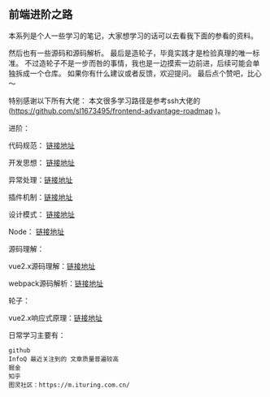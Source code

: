 ## 前端进阶之路
本系列是个人一些学习的笔记，大家想学习的话可以去看我下面的参看的资料。

然后也有一些源码和源码解析。
最后是造轮子，毕竟实践才是检验真理的唯一标准。
不过造轮子不是一步而咎的事情，我也是一边摸索一边前进，后续可能会单独拆成一个仓库。
如果你有什么建议或者反馈，欢迎提问。
最后点个赞吧，比心～

特别感谢以下所有大佬：
本文很多学习路径是参考ssh大佬的(https://github.com/sl1673495/frontend-advantage-roadmap
)。

进阶：

代码规范： [链接地址](./升阶/代码规范.md)  

开发思想： [链接地址](./升阶/开发思想.md)

异常处理：[链接地址](./升阶/异常处理.md)

插件机制：[链接地址](./升阶/插件机制.md)

设计模式： [链接地址](./升阶/设计模式.md)

Node： [链接地址](./node/node.md)  

源码理解：

vue2.x源码理解：[链接地址](./vue/vue.md)

webpack源码解析：[链接地址](./webpack/webpack源码解析.md)

轮子：

vue2.x响应式原理：[链接地址](https://github.com/a448206058/dVue)


日常学习主要有：

	github
	InfoQ 最近关注到的 文章质量普遍较高
	掘金
	知乎
	图灵社区：https://m.ituring.com.cn/
